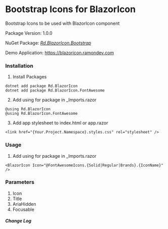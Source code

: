 # Bootstrap Icons for BlazorIcon

Bootstrap Icons to be used with BlazorIcon component

Package Version: 1.0.0

NuGet Package: *[Rd.BlazorIcon.Bootstrap](https://www.nuget.org/packages/Rd.BlazorIcon.FontAwesome)*

Demo Application:  https://blazoricon.ramondev.com


### Installation
1) Install Packages
```
dotnet add package Rd.BlazorIcon
dotnet add package Rd.BlazorIcon.FontAwesome
```
    
2) Add using for package in _Imports.razor
```
@using Rd.BlazorIcon
@using Rd.BlazorIcon.FontAwesome
```

3) Add app stylesheet to index.html or app.razor
```
<link href="{Your.Project.Namespace}.styles.css" rel="stylesheet" />
```

### Usage

1) Add using for package in _Imports.razor
```
<BlazorIcon Icon="@FontAwesomeIcons.{Solid|Regular|Brands}.{IconName}" />
```

### Parameters

1) Icon
2) Title
3) AriaHidden
4) Focusable


##### Change Log